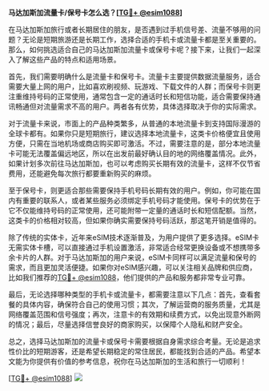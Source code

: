 **马达加斯加流量卡/保号卡怎么选？[[TG💪+ @esim1088](https://t.me/s/esim1088)]**

在马达加斯加旅行或者长期居住的朋友，是否遇到过手机信号差、流量不够用的问题？无论是短期旅游还是长期工作，选择合适的手机卡或流量卡都是至关重要的。那么，如何挑选适合自己的马达加斯加流量卡或保号卡呢？接下来，让我们一起深入了解这些产品的特点和适用场景。

首先，我们需要明确什么是流量卡和保号卡。流量卡主要提供数据流量服务，适合需要大量上网的用户，比如喜欢刷视频、玩游戏、下载文件的人群；而保号卡则更注重维持号码的正常使用，通常包含一定的通话时长和短信功能，适合需要保持通讯畅通但对流量需求不高的用户。两者各有优势，具体选择取决于你的实际需求。

对于流量卡来说，市面上的产品种类繁多，从普通的本地流量卡到支持国际漫游的全球卡都有。如果你只是短期旅行，建议选择本地流量卡，这类卡价格便宜且使用方便，只需在当地机场或商店购买即可激活。不过，需要注意的是，部分本地流量卡可能无法覆盖偏远地区，所以在出发前最好确认目的地的网络覆盖情况。此外，如果计划多次前往马达加斯加，也可以考虑购买长期有效的流量卡，这样不仅节省费用，还能避免每次旅行都要重新购买的麻烦。

至于保号卡，则更适合那些需要保持手机号码长期有效的用户。例如，你可能在国内有重要的联系人，或者某些服务必须绑定手机号码才能使用。保号卡的优势在于它不仅能维持号码的正常使用，还可能附带一定量的通话时长和短信配额。当然，这类卡的价格相对较高，但如果你确实需要保持号码活跃，那这笔开销是值得的。

除了传统的实体卡，近年来eSIM技术逐渐普及，为用户提供了更多选择。eSIM卡无需实体卡槽，可以直接通过手机设置激活，非常适合经常更换设备或不想携带多余卡片的人群。对于马达加斯加的用户来说，eSIM卡同样可以满足流量和保号的需求，而且更加灵活便捷。如果你对eSIM感兴趣，可以关注相关品牌和供应商，比如我们推荐的[TG💪+ @esim1088](https://t.me/s/esim1088)，他们提供的产品和服务都非常专业可靠。

最后，无论选择哪种类型的手机卡或流量卡，都需要注意以下几点：首先，查看套餐的具体内容，确保符合自己的使用习惯；其次，了解运营商的服务质量，尤其是网络覆盖范围和信号强度；再次，注意卡的有效期和续费方式，以免出现意外断网的情况；最后，尽量选择信誉良好的商家购买，以保障个人隐私和财产安全。

总之，选择马达加斯加的流量卡或保号卡需要根据自身需求综合考量。无论是追求性价比的短期游客，还是希望长期稳定的常住居民，都能找到合适的产品。希望本文能为你提供有价值的参考信息，祝你在马达加斯加的生活和旅行一切顺利！

[[TG💪+ @esim1088](https://t.me/s/esim1088)] ![](https://i.postimg.cc/4NQfJmqS/Snipaste-2025-05-13-00-14-12.png)